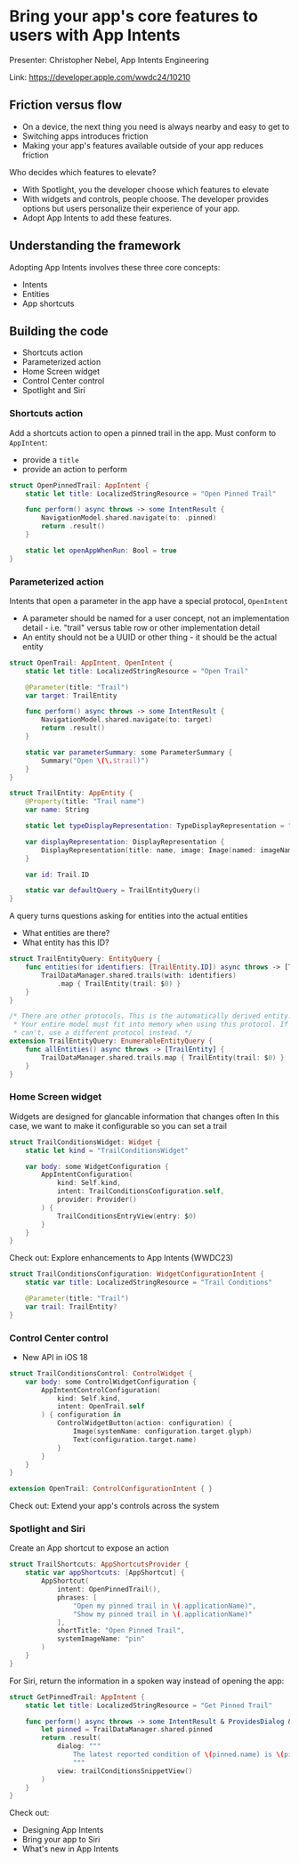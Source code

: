 # Bring your app's core features to users with App Intents

Presenter: Christopher Nebel, App Intents Engineering

Link: https://developer.apple.com/wwdc24/10210

## Friction versus flow

- On a device, the next thing you need is always nearby and easy to get to
- Switching apps introduces friction
- Making your app's features available outside of your app reduces friction

Who decides which features to elevate?
- With Spotlight, you the developer choose which features to elevate
- With widgets and controls, people choose. The developer provides options but users personalize their experience of your app.
- Adopt App Intents to add these features.

## Understanding the framework

Adopting App Intents involves these three core concepts:
- Intents
- Entities
- App shortcuts

## Building the code

- Shortcuts action
- Parameterized action
- Home Screen widget
- Control Center control
- Spotlight and Siri

### Shortcuts action

Add a shortcuts action to open a pinned trail in the app. Must conform to `AppIntent`:
- provide a `title`
- provide an action to perform

```swift
struct OpenPinnedTrail: AppIntent {
    static let title: LocalizedStringResource = "Open Pinned Trail"

    func perform() async throws -> some IntentResult {
        NavigationModel.shared.navigate(to: .pinned)
        return .result()
    }

    static let openAppWhenRun: Bool = true
}
```

### Parameterized action

Intents that open a parameter in the app have a special protocol, `OpenIntent`
- A parameter should be named for a user concept, not an implementation detail - i.e. "trail" versus table row or other implementation detail
- An entity should not be a UUID or other thing - it should be the actual entity

```swift
struct OpenTrail: AppIntent, OpenIntent {
    static let title: LocalizedStringResource = "Open Trail"

    @Parameter(title: "Trail")
    var target: TrailEntity

    func perform() async throws -> some IntentResult {
        NavigationModel.shared.navigate(to: target)
        return .result()
    }

    static var parameterSummary: some ParameterSummary {
        Summary("Open \(\.$trail)")
    }
}

struct TrailEntity: AppEntity {
    @Property(title: "Trail name")
    var name: String

    static let typeDisplayRepresentation: TypeDisplayRepresentation = "Trail"

    var displayRepresentation: DisplayRepresentation {
        DisplayRepresentation(title: name, image: Image(named: imageName))
    }

    var id: Trail.ID

    static var defaultQuery = TrailEntityQuery()
}
```

A query turns questions asking for entities into the actual entities
- What entities are there?
- What entity has this ID?

```swift
struct TrailEntityQuery: EntityQuery {
    func entities(for identifiers: [TrailEntity.ID]) async throws -> [TrailEntity] {
        TrailDataManager.shared.trails(with: identifiers)
            .map { TrailEntity(trail: $0) }
    }
}

/* There are other protocols. This is the automatically derived entity.
 * Your entire model must fit into memory when using this protocol. If it
 * can't, use a different protocol instead. */
extension TrailEntityQuery: EnumerableEntityQuery {
    func allEntities() async throws -> [TrailEntity] {
        TrailDataManager.shared.trails.map { TrailEntity(trail: $0) }
    }
}
```

### Home Screen widget

Widgets are designed for glancable information that changes often
In this case, we want to make it configurable so you can set a trail

```swift
struct TrailConditionsWidget: Widget {
    static let kind = "TrailConditionsWidget"

    var body: some WidgetConfiguration {
        AppIntentConfiguration(
            kind: Self.kind,
            intent: TrailConditionsConfiguration.self,
            provider: Provider()
        ) {
            TrailConditionsEntryView(entry: $0)
        }
    }
}
```

Check out:
Explore enhancements to App Intents (WWDC23)

```swift
struct TrailConditionsConfiguration: WidgetConfigurationIntent {
    static var title: LocalizedStringResource = "Trail Conditions"

    @Parameter(title: "Trail")
    var trail: TrailEntity?
}
```

### Control Center control

- New API in iOS 18

```swift
struct TrailConditionsControl: ControlWidget {
    var body: some ControlWidgetConfiguration {
        AppIntentControlConfiguration(
            kind: Self.kind,
            intent: OpenTrail.self
        ) { configuration in
            ControlWidgetButton(action: configuration) {
                Image(systemName: configuration.target.glyph)
                Text(configuration.target.name)
            }
        }
    }
}

extension OpenTrail: ControlConfigurationIntent { }
```

Check out:
Extend your app's controls across the system

### Spotlight and Siri

Create an App shortcut to expose an action

```swift
struct TrailShortcuts: AppShortcutsProvider {
    static var appShortcuts: [AppShortcut] {
        AppShortcut(
            intent: OpenPinnedTrail(),
            phrases: [
                "Open my pinned trail in \(.applicationName)",
                "Show my pinned trail in \(.applicationName)"
            ],
            shortTitle: "Open Pinned Trail",
            systemImageName: "pin"
        )
    }
}
```

For Siri, return the information in a spoken way instead of opening the app:

```swift
struct GetPinnedTrail: AppIntent {
    static let title: LocalizedStringResource = "Get Pinned Trail"

    func perform() async throws -> some IntentResult & ProvidesDialog & ShowsSnippetView {
        let pinned = TrailDataManager.shared.pinned
        return .result(
            dialog: """
                The latest reported condition of \(pinned.name) is \(pinned.currentConditions)
                """ 
            view: trailConditionsSnippetView()
        )
    }
}
```

Check out:
- Designing App Intents
- Bring your app to Siri
- What's new in App Intents
